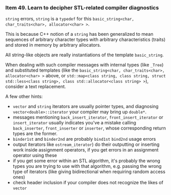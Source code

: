 ### Item 49. Learn to decipher STL-related compiler diagnostics

`string` errors, `string` is a `typedef` for this `basic_string<char, char_traits<char>, allocator<char> >`.

This is because C++ notion of a `string` has been generalized to mean sequences of arbitrary character types with arbitrary characteristics (traits) and stored in memory by arbitrary allocators.

All string-like objects are really instantiations of the template `basic_string`.

When dealing with such compiler messages with internal types (like `_Tree`) and substituted templates (like the `basic_string<char, char_traits<char>, allocator<char> >` above, or `std::map<class string, class string, struct std::less<class string>, class std::allocator<class string> >`), consider a text replacement.

A few other hints:
* `vector` and `string` iterators are usually pointer types, and diagnosing `vector<double>::iterator` your compiler may bring up `double*`.
* messages mentioning `back_insert_iterator`, `front_insert_iterator` or `insert_iterator` usually indicates you've a mistake calling `back_inserter`, `front_inserter` or `inserter`, whose corresponding return types are the former.
* `binder1st` and `binder2nd` are probably `bind1st` `bind2nd` usage errors
* output iterators like `ostream_iterator`) do their outputting or inserting work inside assignment operators, if you get errors in an assignment operator using these
* if you get some error within an STL algorithm, it's probably the wrong types you are trying to use with that algorithm, e.g. passing the wrong type of iterators (like giving bidirectional when requiring random access ones)
* check header inclusion if your compiler does not recognize the likes of `vector`
